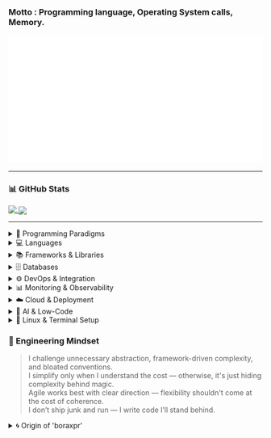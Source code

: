 ### Motto : Programming language, Operating System calls, Memory.
<a href="https://github.com/boraxpr">
  <img src="header.svg" alt="Click to see the source">
</a>

---

### 📊 GitHub Stats

<a href="https://github.com/boraxpr">
  <img align="top" src="https://github-readme-stats-m5lmz0gqb-boraxpr.vercel.app/api?username=boraxpr&show_icons=true&theme=tokyonight&include_all_commits=true" />
</a>
<a href="https://github.com/boraxpr">
  <img align="center" src="https://github-readme-stats-m5lmz0gqb-boraxpr.vercel.app/api/top-langs/?username=boraxpr&theme=gruvbox&langs_count=5&layout=donut&hide=typescript,QML,c%2B%2B,CMake,PowerShell,Makefile,Ruby&exclude_repo=BlackDesertTools,SeniorLibraryWebTest&&size_weight=0.5&count_weight=0.5" />
</a>

---

<details>
<summary>🧭 Programming Paradigms</summary>

![Object-Oriented](https://img.shields.io/badge/Paradigm-OOP%20(Done%20Right)-blueviolet)  
![Functional](https://img.shields.io/badge/Paradigm-Practical%20Functional-7CFC00)  
![Declarative](https://img.shields.io/badge/Paradigm-Declarative-40C4FF)

</details>

<details>
<summary>💻 Languages</summary>

![Python](https://img.shields.io/badge/Language-Python-3776AB?logo=python&logoColor=white)  
![SQL](https://img.shields.io/badge/Language-SQL-4479A1?logo=sqlite&logoColor=white)  
![Java](https://img.shields.io/badge/Language-Java-007396?logo=java&logoColor=white)  
![JavaScript](https://img.shields.io/badge/Language-JavaScript-F7DF1E?logo=javascript&logoColor=black)  
![Go](https://img.shields.io/badge/Language-Go-00ADD8?logo=go&logoColor=white)  
![Rust](https://img.shields.io/badge/Language-Rust-000000?logo=rust&logoColor=white)

</details>

<details>
<summary>📚 Frameworks & Libraries</summary>

**Web & Frontend**  
![React](https://img.shields.io/badge/Frontend-React-61DAFB?logo=react&logoColor=white)  
![Vue.js](https://img.shields.io/badge/Frontend-Vue.js-4FC08D?logo=vue.js&logoColor=white)  
![Next.js](https://img.shields.io/badge/Framework-Next.js-000000?logo=next.js&logoColor=white)  
![Nuxt.js](https://img.shields.io/badge/Framework-Nuxt.js-00DC82?logo=nuxt.js&logoColor=white)  
![UmiJS](https://img.shields.io/badge/Framework-UmiJS-FE0C75?logo=antdesign&logoColor=white)  
![Flutter](https://img.shields.io/badge/Mobile-Flutter-02569B?logo=flutter&logoColor=white)  

**Backend & APIs**  
![NestJS](https://img.shields.io/badge/Backend-NestJS-E0234E?logo=nestjs&logoColor=white)  
![Spring Boot](https://img.shields.io/badge/Backend-Spring%20Boot-6DB33F?logo=springboot&logoColor=white)  
![JHipster](https://img.shields.io/badge/Framework-JHipster-0052CC?logo=jhipster&logoColor=white)  
![Axum](https://img.shields.io/badge/Framework-Axum-000000?logo=rust&logoColor=white)  
![Chi](https://img.shields.io/badge/Framework-Chi-00ADD8?logo=go&logoColor=white)  
> Prefer explicit logic and SQL clarity over framework magic or blind ORM usage.

</details>

<details>
<summary>🗄️ Databases </summary>

![PostgreSQL](https://img.shields.io/badge/Database-PostgreSQL-336791?logo=postgresql&logoColor=white)  
![SQL Server](https://img.shields.io/badge/Database-SQL%20Server-CC2927?logo=microsoftsqlserver&logoColor=white)  
![MongoDB](https://img.shields.io/badge/Database-MongoDB-47A248?logo=mongodb&logoColor=white)  

> 🧠 Deep SQL: Stored procedures, CTEs, data modeling, and transactional integrity.  
</details>

<details>
<summary>⚙️ DevOps & Integration</summary>

![Docker](https://img.shields.io/badge/Container-Docker-2496ED?logo=docker&logoColor=white)  
![GitHub Actions](https://img.shields.io/badge/CI/CD-GitHub%20Actions-2088FF?logo=githubactions&logoColor=white)  
![GitLab](https://img.shields.io/badge/CI/CD-GitLab-FC6D26?logo=gitlab&logoColor=white)  
![Jenkins](https://img.shields.io/badge/CI/CD-Jenkins-D24939?logo=jenkins&logoColor=white)  
![Portainer](https://img.shields.io/badge/Orchestration-Portainer-13BEF9?logo=portainer&logoColor=white)  
![Apache Airflow](https://img.shields.io/badge/ETL-Apache%20Airflow-017CEE?logo=apacheairflow&logoColor=white)  
![Apache Superset](https://img.shields.io/badge/DataViz-Apache%20Superset-292929?logo=apache&logoColor=white)

</details>

<details>
<summary>📊 Monitoring & Observability</summary>

![Grafana](https://img.shields.io/badge/Monitoring-Grafana-F46800?logo=grafana&logoColor=white)  
![ELK Stack](https://img.shields.io/badge/Logging-ELK%20Stack-005571?logo=elastic&logoColor=white)

</details>

<details>
<summary>☁️ Cloud & Deployment</summary>

![Azure](https://img.shields.io/badge/Cloud-Azure-0078D4?logo=microsoftazure&logoColor=white)  
![Vercel](https://img.shields.io/badge/Platform-Vercel-000000?logo=vercel&logoColor=white)  
![Netlify](https://img.shields.io/badge/Platform-Netlify-00C7B7?logo=netlify&logoColor=white)  
![Firebase](https://img.shields.io/badge/Platform-Firebase-FFCA28?logo=firebase&logoColor=black)  
![Supabase](https://img.shields.io/badge/Platform-Supabase-3ECF8E?logo=supabase&logoColor=white)

</details>

<details>
<summary>🧠 AI & Low-Code</summary>

![ChatGPT](https://img.shields.io/badge/AI-ChatGPT-00A67E?logo=openai&logoColor=white)  
![Claude](https://img.shields.io/badge/AI-Claude-FFD700?logo=anthropic&logoColor=black)  
![OmniTool](https://img.shields.io/badge/Agentic-OmniTool-6528F7?logo=googleassistant&logoColor=white)  
![OutSystems](https://img.shields.io/badge/LowCode-OutSystems-CC0000?logo=outsystems&logoColor=white)

</details>

<details>
<summary>🐧 Linux & Terminal Setup</summary>

![Fedora](https://img.shields.io/badge/Linux-Fedora-51A2DA?logo=fedora&logoColor=white)  
![KDE](https://img.shields.io/badge/Desktop-KDE-1C99D6?logo=kde&logoColor=white)  
![Hyper](https://img.shields.io/badge/Terminal-Hyper-000000?logo=hyper&logoColor=white)  
![Bash](https://img.shields.io/badge/Shell-Bash-4EAA25?logo=gnubash&logoColor=white)  
![Zsh](https://img.shields.io/badge/Shell-Zsh-89e051?logo=gnu-bash&logoColor=black)  
![Starship](https://img.shields.io/badge/Prompt-Starship-DD0B78?logo=starship&logoColor=white)  

</details>

### 🧠 Engineering Mindset  
> I challenge unnecessary abstraction, framework-driven complexity, and bloated conventions.  
> I simplify only when I understand the cost — otherwise, it's just hiding complexity behind magic.  
> Agile works best with clear direction — flexibility shouldn't come at the cost of coherence.  
> I don’t ship junk and run — I write code I’ll stand behind.

<details>
<summary>🌀 Origin of 'boraxpr'</summary>

**Bora** is from *Campagnolo Bora One*, a high-end roadbike wheel I dreamed of owning in high school.  
I ended up with *Campagnolo Scirocco*, but found its name a bit too soft-sounding for a personal alias.

**Xpr** stands for *Cross-Polarization Ratio*, a concept from antenna engineering I encountered while studying networks at MUICT.  
It refers to how much energy is radiated in unintended polarization — an idea that parallels how my mind works:  
creative, sometimes unconventional, but always grounded in signal.

</details>

